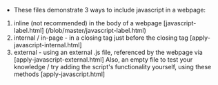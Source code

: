 * These files demonstrate 3 ways to include javascript in a webpage:
1. inline (not recommended) in the body of a webpage [javascript-label.html] (/blob/master/javascript-label.html)
2. internal / in-page - in a <script> element in the <head> section of the page with the </script> closing tag just before the </head> closing tag [apply-javascript-internal.html]
3. external - using an external .js file, referenced by the webpage via <script src="myscript.js"></script> [apply-javascript-external.html]
Also, an empty file to test your knowledge / try adding the script's functionality yourself, using these methods  [apply-javascript.html]
